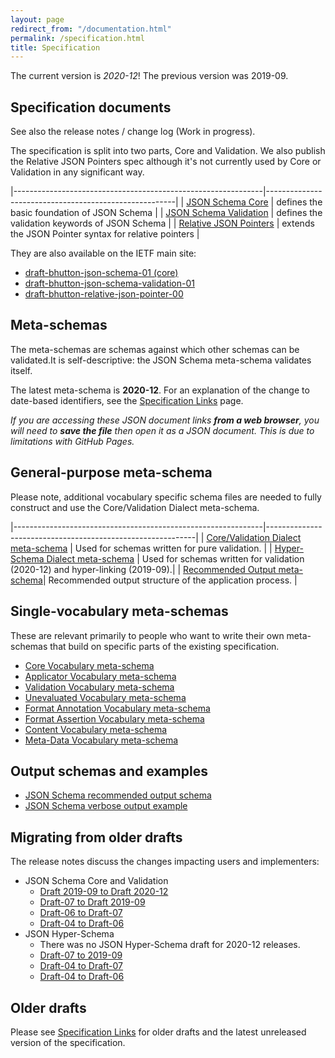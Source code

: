 ```yaml
---
layout: page
redirect_from: "/documentation.html"
permalink: /specification.html
title: Specification
---
```


The current version is *2020-12*!
The previous version was 2019-09.

Specification documents
-----------------------

See also the release notes / change log (Work in progress).

The specification is split into two parts, Core and Validation. We also publish
the Relative JSON Pointers spec although it's not currently used by Core or
Validation in any significant way.

|--------------------------------------------------------------|-------------------------------------------------------|
| [JSON Schema Core](draft/2020-12/json-schema-core.html)             | defines the basic foundation of JSON Schema           |
| [JSON Schema Validation](draft/2020-12/json-schema-validation.html) | defines the validation keywords of JSON Schema        |
| [Relative JSON Pointers](draft/2020-12/relative-json-pointer.html)  | extends the JSON Pointer syntax for relative pointers |

They are also available on the IETF main site:
* [draft-bhutton-json-schema-01 (core)](https://tools.ietf.org/html/draft-bhutton-json-schema-01)
* [draft-bhutton-json-schema-validation-01](https://tools.ietf.org/html/draft-bhutton-json-schema-validation-01)
* [draft-bhutton-relative-json-pointer-00](https://tools.ietf.org/html/draft-bhutton-relative-json-pointer-00)

Meta-schemas
------------

The meta-schemas are schemas against which other schemas can be validated.It is self-descriptive: the JSON Schema meta-schema validates itself.

The latest meta-schema is **2020-12**.  For an explanation of the change to date-based identifiers, see the [Specification Links](specification-links.html) page.

_If you are accessing these JSON document links **from a web browser**, you will need to **save the file** then open it as a JSON document.  This is due to limitations with GitHub Pages._

## General-purpose meta-schema

Please note, additional vocabulary specific schema files are needed to fully construct and use the Core/Validation Dialect meta-schema.

|--------------------------------------------------------------|------------------------------------------------------------|
| [Core/Validation Dialect meta-schema](draft/2020-12/schema)  | Used for schemas written for pure validation.              |
| [Hyper-Schema Dialect meta-schema](draft/2020-12/hyper-schema) | Used for schemas written for validation (2020-12) and hyper-linking (2019-09).|
| [Recommended Output meta-schema](draft/2020-12/output/schema)| Recommended output structure of the application process.   |

## Single-vocabulary meta-schemas

These are relevant primarily to people who want to write their own meta-schemas that build on specific parts of the existing specification.

- [Core Vocabulary meta-schema](draft/2020-12/meta/core)
- [Applicator Vocabulary meta-schema](draft/2020-12/meta/applicator)
- [Validation Vocabulary meta-schema](draft/2020-12/meta/validation)
- [Unevaluated Vocabulary meta-schema](draft/2020-12/meta/unevaluated)
- [Format Annotation Vocabulary meta-schema](draft/2020-12/meta/format-annotation)
- [Format Assertion Vocabulary meta-schema](draft/2020-12/meta/format-assertion)
- [Content Vocabulary meta-schema](draft/2020-12/meta/content)
- [Meta-Data Vocabulary meta-schema](draft/2020-12/meta/meta-data)

## Output schemas and examples
- [JSON Schema recommended output schema](draft/2020-12/output/schema)
- [JSON Schema verbose output example](draft/2020-12/output/verbose-example)

Migrating from older drafts
-------------

The release notes discuss the changes impacting users and implementers:

- JSON Schema Core and Validation
    - [Draft 2019-09 to Draft 2020-12](draft/2020-12/release-notes.html)
    - [Draft-07 to Draft 2019-09](draft/2019-09/release-notes.html)
    - [Draft-06 to Draft-07](draft-07/json-schema-release-notes.html)
    - [Draft-04 to Draft-06](draft-06/json-schema-release-notes.html)
- JSON Hyper-Schema
    - There was no JSON Hyper-Schema draft for 2020-12 releases.
    - [Draft-07 to 2019-09](draft/2019-09/release-notes.html#hyper-schema-vocabulary)
    - [Draft-04 to Draft-07](draft-07/json-hyper-schema-release-notes.html)
    - [Draft-04 to Draft-06](draft-06/json-hyper-schema-release-notes.html)

Older drafts
------------

Please see [Specification Links](specification-links.md) for older drafts and the latest unreleased version of the specification.
